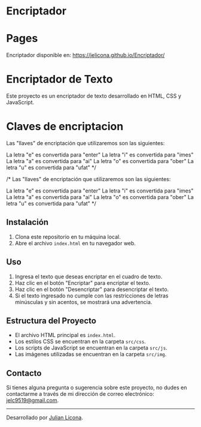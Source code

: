 # Encriptador

# Pages
Encriptador disponible en: https://jelicona.github.io/Encriptador/

# Encriptador de Texto

Este proyecto es un encriptador de texto desarrollado en HTML, CSS y JavaScript.

# Claves de encriptacion
Las "llaves" de encriptación que utilizaremos son las siguientes:

La letra "e" es convertida para "enter"
La letra "i" es convertida para "imes"
La letra "a" es convertida para "ai"
La letra "o" es convertida para "ober"
La letra "u" es convertida para "ufat" */

/* Las "llaves" de encriptación que utilizaremos son las siguientes:

La letra "e" es convertida para "enter"
La letra "i" es convertida para "imes"
La letra "a" es convertida para "ai"
La letra "o" es convertida para "ober"
La letra "u" es convertida para "ufat" */


## Instalación

1. Clona este repositorio en tu máquina local.
2. Abre el archivo `index.html` en tu navegador web.

## Uso

1. Ingresa el texto que deseas encriptar en el cuadro de texto.
2. Haz clic en el botón "Encriptar" para encriptar el texto.
3. Haz clic en el botón "Desencriptar" para desencriptar el texto.
4. Si el texto ingresado no cumple con las restricciones de letras minúsculas y sin acentos, se mostrará una advertencia.

## Estructura del Proyecto

- El archivo HTML principal es `index.html`.
- Los estilos CSS se encuentran en la carpeta `src/css`.
- Los scripts de JavaScript se encuentran en la carpeta `src/js`.
- Las imágenes utilizadas se encuentran en la carpeta `src/img`.


## Contacto

Si tienes alguna pregunta o sugerencia sobre este proyecto, no dudes en contactarme a través de mi dirección de correo electrónico: jelc9519@gmail.com.

---

Desarrollado por [Julian Licona](https://www.linkedin.com/in/jedu-licona-202a2a253/).
